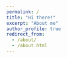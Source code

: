 ```yaml
---
permalink: /
title: "Hi there!"
excerpt: "About me"
author_profile: true
redirect_from: 
  - /about/
  - /about.html
---
```

